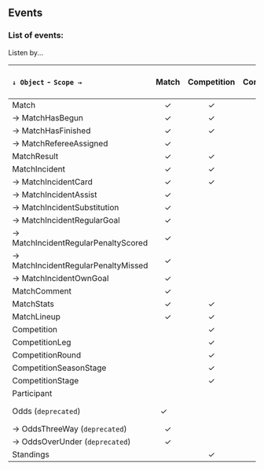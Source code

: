 ## Events

### List of events:

Listen by...

| ``↓ Object`` - ``Scope →``          | Match | Competition | CompetitionSeasonStage | CompetitionRound | CompetitionStage | CompetitionLeg | Team | Athlete | Sport | Match Start Date  |
| :---------------------------------  | :---: | :---------: | :--------------------: | :--------------: | :--------------: | :------------: | :--: | :-----: | :---: | :---------------: |
| Match                               | ✓     | ✓           | ✓                      |                  |                  |                | ✓    |         |       | ✓                 |
| → MatchHasBegun                     | ✓     | ✓           | ✓                      |                  |                  |                | ✓    |         | ✓     |                   |
| → MatchHasFinished                  | ✓     | ✓           | ✓                      |                  |                  |                | ✓    |         | ✓     |                   |
| → MatchRefereeAssigned              | ✓     |             |                        |                  |                  |                |      |         |       |                   |
| MatchResult                         | ✓     | ✓           |                        |                  |                  |                | ✓    |         |       | ✓                 |
| MatchIncident                       | ✓     | ✓           |                        |                  |                  |                | ✓    | ✓       |       | ✓                 |
| → MatchIncidentCard                 | ✓     | ✓           |                        |                  |                  |                | ✓    | ✓       |       | ✓                 |
| → MatchIncidentAssist               | ✓     |             |                        |                  |                  |                | ✓    | ✓       |       |                   |
| → MatchIncidentSubstitution         | ✓     |             |                        |                  |                  |                | ✓    | ✓       |       |                   |
| → MatchIncidentRegularGoal          | ✓     |             |                        |                  |                  |                | ✓    | ✓       |       |                   |
| → MatchIncidentRegularPenaltyScored | ✓     |             |                        |                  |                  |                | ✓    | ✓       |       |                   |
| → MatchIncidentRegularPenaltyMissed | ✓     |             |                        |                  |                  |                | ✓    | ✓       |       |                   |
| → MatchIncidentOwnGoal              | ✓     |             |                        |                  |                  |                | ✓    | ✓       |       |                   |
| MatchComment                        | ✓     |             |                        |                  |                  |                |      |         |       |                   |
| MatchStats                          | ✓     | ✓           |                        |                  |                  |                | ✓    |         |       |                   |
| MatchLineup                         | ✓     | ✓           |                        |                  |                  |                | ✓    | ✓       |       |                   |
| Competition                         |       | ✓           |                        |                  |                  |                |      |         |       |                   |
| CompetitionLeg                      |       | ✓           |                        |                  |                  | ✓              |      |         |       |                   |
| CompetitionRound                    |       | ✓           |                        | ✓                |                  |                |      |         |       |                   |
| CompetitionSeasonStage              |       | ✓           | ✓                      |                  |                  |                |      |         |       |                   |
| CompetitionStage                    |       | ✓           |                        |                  | ✓                |                |      |         |       |                   |
| Participant                         |       |             |                        |                  |                  |                |      |         | ✓     |                   |
| Odds (`deprecated`)                                | ✓     |             |                        |                  |                  |                |      |         |       |                   |
| → OddsThreeWay (`deprecated`)                      | ✓     |             |                        |                  |                  |                |      |         |       |                   |
| → OddsOverUnder (`deprecated`)                     | ✓     |             |                        |                  |                  |                |      |         |       |                   |
| Standings                           |       | ✓           | ✓                      |                  |                  |                |      |         |       |                   |
